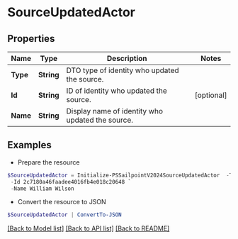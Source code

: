 # SourceUpdatedActor
## Properties

Name | Type | Description | Notes
------------ | ------------- | ------------- | -------------
**Type** | **String** | DTO type of identity who updated the source. | 
**Id** | **String** | ID of identity who updated the source. | [optional] 
**Name** | **String** | Display name of identity who updated the source. | 

## Examples

- Prepare the resource
```powershell
$SourceUpdatedActor = Initialize-PSSailpointV2024SourceUpdatedActor  -Type IDENTITY `
 -Id 2c7180a46faadee4016fb4e018c20648 `
 -Name William Wilson
```

- Convert the resource to JSON
```powershell
$SourceUpdatedActor | ConvertTo-JSON
```

[[Back to Model list]](../README.md#documentation-for-models) [[Back to API list]](../README.md#documentation-for-api-endpoints) [[Back to README]](../README.md)


